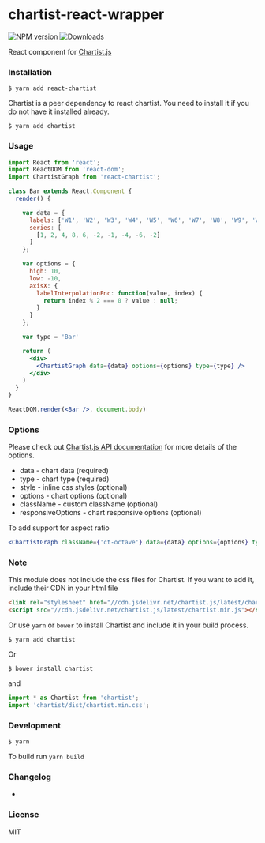 chartist-react-wrapper
==============

[![NPM version][npm-image]][npm-url]
[![Downloads][downloads-image]][downloads-url]


React component for [Chartist.js](https://gionkunz.github.io/chartist-js/)

### Installation

```
$ yarn add react-chartist
```
Chartist is a peer dependency to react chartist. You need to install it if you do not have it installed already.

```
$ yarn add chartist
```

### Usage

```jsx
import React from 'react';
import ReactDOM from 'react-dom';
import ChartistGraph from 'react-chartist';

class Bar extends React.Component {
  render() {

    var data = {
      labels: ['W1', 'W2', 'W3', 'W4', 'W5', 'W6', 'W7', 'W8', 'W9', 'W10'],
      series: [
        [1, 2, 4, 8, 6, -2, -1, -4, -6, -2]
      ]
    };

    var options = {
      high: 10,
      low: -10,
      axisX: {
        labelInterpolationFnc: function(value, index) {
          return index % 2 === 0 ? value : null;
        }
      }
    };

    var type = 'Bar'

    return (
      <div>
        <ChartistGraph data={data} options={options} type={type} />
      </div>
    )
  }
}

ReactDOM.render(<Bar />, document.body)

```

### Options

Please check out [Chartist.js API documentation](http://gionkunz.github.io/chartist-js/api-documentation.html) for more details of the options.

* data - chart data (required)
* type - chart type (required)
* style - inline css styles (optional)
* options - chart options (optional)
* className - custom className (optional)
* responsiveOptions - chart responsive options (optional)

To add support for aspect ratio

```jsx
<ChartistGraph className={'ct-octave'} data={data} options={options} type={type} />
```

### Note

This module does not include the css files for Chartist. If you want to add it, include their CDN in your html file

```HTML
<link rel="stylesheet" href="//cdn.jsdelivr.net/chartist.js/latest/chartist.min.css">
<script src="//cdn.jsdelivr.net/chartist.js/latest/chartist.min.js"></script>
```


Or use `yarn` or `bower` to install Chartist and include it in your build process.

```
$ yarn add chartist
```
Or
```
$ bower install chartist
```
and
```jsx
import * as Chartist from 'chartist';
import 'chartist/dist/chartist.min.css';
```


### Development

```
$ yarn
```

To build run `yarn build`

### Changelog

-

### License

MIT

[npm-image]: https://img.shields.io/npm/v/react-chartist.svg?style=flat-square
[npm-url]: https://npmjs.org/package/chartist-react-wrapper
[downloads-image]: http://img.shields.io/npm/dm/react-chartist.svg?style=flat-square
[downloads-url]: https://npmjs.org/package/chartist-react-wrapper
